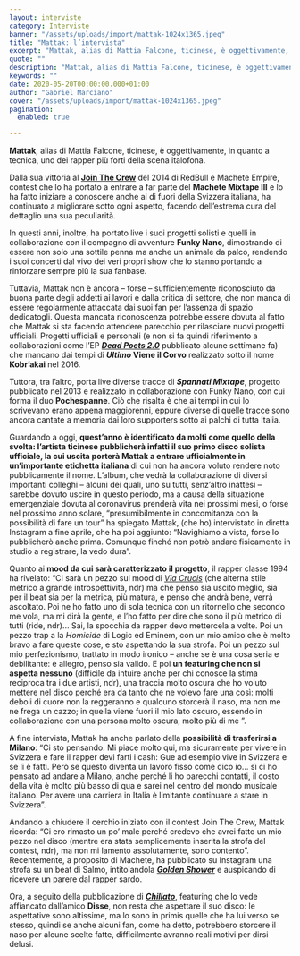 ```yaml
---
layout: interviste
category: Interviste
banner: "/assets/uploads/import/mattak-1024x1365.jpeg"
title: "Mattak: l’intervista"
excerpt: "Mattak, alias di Mattia Falcone, ticinese, è oggettivamente, in quanto a tecnica, uno dei rapper più forti della scena italofona. Dalla sua vittoria al Join The Crew del 2014 di RedBull e Machete Empire, contest che lo ha portato a entrare a far parte del Machete Mixtape III e lo ha fatto iniziare a conoscere…"
quote: ""
description: "Mattak, alias di Mattia Falcone, ticinese, è oggettivamente, in quanto a tecnica, uno dei rapper più forti della scena italofona. Dalla sua vittoria al Join The Crew del 2014 di RedBull e Machete Empire, contest che lo ha portato a entrare a far parte del Machete Mixtape III e lo ha fatto iniziare a conoscere…"
keywords: ""
date: 2020-05-20T00:00:00.000+01:00
author: "Gabriel Marciano"
cover: "/assets/uploads/import/mattak-1024x1365.jpeg"
pagination:
  enabled: true

---
```


**Mattak**, alias di Mattia Falcone, ticinese, è oggettivamente, in quanto a tecnica, uno dei rapper più forti della scena italofona.

Dalla sua vittoria al [**Join The Crew**](https://www.youtube.com/watch?v=RVwXbjHeh1Y) del 2014 di RedBull e Machete Empire, contest che lo ha portato a entrare a far parte del **Machete Mixtape III** e lo ha fatto iniziare a conoscere anche al di fuori della Svizzera italiana, ha continuato a migliorare sotto ogni aspetto, facendo dell’estrema cura del dettaglio una sua peculiarità.

In questi anni, inoltre, ha portato live i suoi progetti solisti e quelli in collaborazione con il compagno di avventure **Funky Nano**, dimostrando di essere non solo una sottile penna ma anche un animale da palco, rendendo i suoi concerti dal vivo dei veri propri show che lo stanno portando a rinforzare sempre più la sua fanbase.

Tuttavia, Mattak non è ancora – forse – sufficientemente riconosciuto da buona parte degli addetti ai lavori e dalla critica di settore, che non manca di essere regolarmente attaccata dai suoi fan per l’assenza di spazio dedicatogli. Questa mancata riconoscenza potrebbe essere dovuta al fatto che Mattak si sta facendo attendere parecchio per rilasciare nuovi progetti ufficiali. Progetti ufficiali e personali (e non si fa quindi riferimento a collaborazioni come l’EP [_**Dead Poets 2.0**_](4I1Ba3vJiG1ge6aIGyakVJ) pubblicato alcune settimane fa) che mancano dai tempi di **_Ultimo_ Viene il Corvo** realizzato sotto il nome **Kobr’akai** nel 2016.

Tuttora, tra l’altro, porta live diverse tracce di _**Spannati Mixtape**_, progetto pubblicato nel 2013 e realizzato in collaborazione con Funky Nano, con cui forma il duo **Pochespanne**. Ciò che risalta è che ai tempi in cui lo scrivevano erano appena maggiorenni, eppure diverse di quelle tracce sono ancora cantate a memoria dai loro supporters sotto ai palchi di tutta Italia.

Guardando a oggi, **quest’anno è identificato da molti come quello della svolta: l’artista ticinese pubblicherà infatti il suo primo disco solista ufficiale, la cui uscita porterà Mattak a entrare ufficialmente in un’importante etichetta italiana** di cui non ha ancora voluto rendere noto pubblicamente il nome. L’album, che vedrà la collaborazione di diversi importanti colleghi – alcuni dei quali, uno su tutti, senz’altro inattesi – sarebbe dovuto uscire in questo periodo, ma a causa della situazione emergenziale dovuta al coronavirus prenderà vita nei prossimi mesi, o forse nel prossimo anno solare, “presumibilmente in concomitanza con la possibilità di fare un tour” ha spiegato Mattak, (che ho) intervistato in diretta Instagram a fine aprile, che ha poi aggiunto: “Navighiamo a vista, forse lo pubblicherò anche prima. Comunque finché non potrò andare fisicamente in studio a registrare, la vedo dura”.

Quanto ai **mood da cui sarà caratterizzato il progetto**, il rapper classe 1994 ha rivelato: “Ci sarà un pezzo sul mood di [_Via Crucis_](https://www.youtube.com/watch?v=QowqkCybJPI) (che alterna stile metrico a grande introspettività, ndr) ma che penso sia uscito meglio, sia per il beat sia per la metrica, più matura, e penso che andrà bene, verrà ascoltato. Poi ne ho fatto uno di sola tecnica con un ritornello che secondo me vola, ma mi dirà la gente, e l’ho fatto per dire che sono il più metrico di tutti (ride, ndr)… Sai, la spocchia da rapper devo mettercela a volte. Poi un pezzo trap a la _Homicide_ di Logic ed Eminem, con un mio amico che è molto bravo a fare queste cose, e sto aspettando la sua strofa. Poi un pezzo sul mio perfezionismo, trattato in modo ironico – anche se è una cosa seria e debilitante: è allegro, penso sia valido. E poi **un featuring che non si aspetta nessuno** (difficile da intuire anche per chi conosce la stima reciproca tra i due artisti, ndr), una traccia molto oscura che ho voluto mettere nel disco perché era da tanto che ne volevo fare una così: molti deboli di cuore non la reggeranno e qualcuno storcerà il naso, ma non me ne frega un cazzo; in quella viene fuori il mio lato oscuro, essendo in collaborazione con una persona molto oscura, molto più di me ”.

A fine intervista, Mattak ha anche parlato della **possibilità di trasferirsi a Milano**: “Ci sto pensando. Mi piace molto qui, ma sicuramente per vivere in Svizzera e fare il rapper devi farti i cash: Gue ad esempio vive in Svizzera e se li è fatti. Però se questo diventa un lavoro fisso come dico io… sì ci ho pensato ad andare a Milano, anche perché li ho parecchi contatti, il costo della vita è molto più basso di qua e sarei nel centro del mondo musicale italiano. Per avere una carriera in Italia è limitante continuare a stare in Svizzera”.

Andando a chiudere il cerchio iniziato con il contest Join The Crew, Mattak ricorda: “Ci ero rimasto un po’ male perché credevo che avrei fatto un mio pezzo nel disco (mentre era stata semplicemente inserita la strofa del contest, ndr), ma non mi lamento assolutamente, sono contento”. Recentemente, a proposito di Machete, ha pubblicato su Instagram una strofa su un beat di Salmo, intitolandola [_**Golden Shower**_](https://www.instagram.com/p/B%5FsPfOojgI-/) e auspicando di ricevere un parere dal rapper sardo.

Ora, a seguito della pubblicazione di [_**Chillato**_](2fgcWJECchO9qzId7y2QhK), featuring che lo vede affiancato dall’amico **Disse**, non resta che aspettare il suo disco: le aspettative sono altissime, ma lo sono in primis quelle che ha lui verso se stesso, quindi se anche alcuni fan, come ha detto, potrebbero storcere il naso per alcune scelte fatte, difficilmente avranno reali motivi per dirsi delusi.